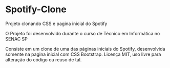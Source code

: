 # Spotify-Clone
Projeto clonando CSS e pagina inicial do Spotify

O Projeto foi desenvolvido durante o curso de Técnico em Informática no SENAC SP

Consiste em um clone de uma das páginas iniciais do Spotify, desenvolvida somente na pagina inicial com CSS Bootstrap.
Licença MIT, uso livre para alteração do código ou reuso de tal.
